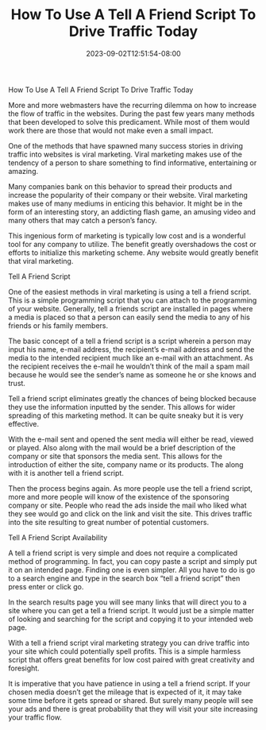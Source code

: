 ﻿---
title: "How To Use A Tell A Friend Script To Drive Traffic Today"
date: 2023-09-02T12:51:54-08:00
description: "webtraffic Tips for Web Success"
featured_image: "/images/webtraffic.jpg"
tags: ["webtraffic"]
---

How To Use A Tell A Friend Script To Drive Traffic Today


More and more webmasters have the recurring dilemma on how to increase the flow of traffic in the websites. During the past few years many methods that been developed to solve this predicament. While most of them would work there are those that would not make even a small impact.

One of the methods that have spawned many success stories in driving traffic into websites is viral marketing. Viral marketing makes use of the tendency of a person to share something to find informative, entertaining or amazing. 

Many companies bank on this behavior to spread their products and increase the popularity of their company or their website. Viral marketing makes use of many mediums in enticing this behavior. It might be in the form of an interesting story, an addicting flash game, an amusing video and many others that may catch a person’s fancy.

This ingenious form of marketing is typically low cost and is a wonderful tool for any company to utilize. The benefit greatly overshadows the cost or efforts to initialize this marketing scheme. Any website would greatly benefit that viral marketing.

Tell A Friend Script

One of the easiest methods in viral marketing is using a tell a friend script. This is a simple programming script that you can attach to the programming of your website. Generally, tell a friends script are installed in pages where a media is placed so that a person can easily send the media to any of his friends or his family members.

The basic concept of  a tell a friend script is a script wherein a person may input his name, e-mail address, the recipient’s e-mail address and send the media to the intended recipient much like an e-mail with an attachment. As the recipient receives the e-mail he wouldn’t think of the mail a spam mail because he would see the sender’s name as someone he or she knows and trust.

Tell a friend script eliminates greatly the chances of being blocked because they use the information inputted by the sender. This allows for wider spreading of this marketing method. It can be quite sneaky but it is very effective. 

With the e-mail sent and opened the sent media will either be read, viewed or played. Also along with the mail would be a brief description of the company or site that sponsors the media sent. This allows for the introduction of either the site, company name or its products. The along with it is another tell a friend script. 


Then the process begins again. As more people use the tell a friend script, more and more people will know of the existence of the sponsoring company or site. People who read the ads inside the mail who liked what they see would go and click on the link and visit the site. This drives traffic into the site resulting to great number of potential customers.

Tell A Friend Script Availability

A tell a friend script is very simple and does not require a complicated method of programming. In fact, you can copy paste a script and simply put it on an intended page. Finding one is even simpler. All you have to do is go to a search engine and type in the search box “tell a friend script” then press enter or click go.

In the search results page you will see many links that will direct you to a site where you can get a tell a friend script. It would just be a simple matter of looking and searching for the script and copying it to your intended web page.

With a tell a friend script viral marketing strategy you can drive traffic into your site which could potentially spell profits. This is a simple harmless script that offers great benefits for low cost paired with great creativity and foresight.

It is imperative that you have patience in using a tell a friend script. If your chosen media doesn’t get the mileage that is expected of it, it may take some time before it gets spread or shared. But surely many people will see your ads and there is great probability that they will visit your site increasing your traffic flow.














